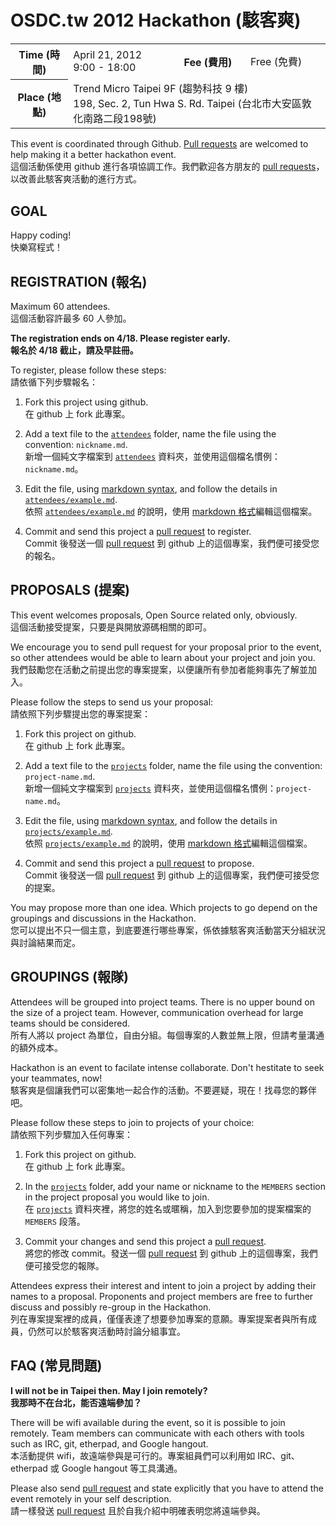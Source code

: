 OSDC.tw 2012 Hackathon (駭客爽)
===============================

<table>
<tr>
	<th>Time (時間)</th>
	<td>April 21, 2012<br>9:00 - 18:00</td>
	<th>Fee (費用)</th>
	<td>Free (免費)</td>
</tr>
<tr>
	<th>Place (地點)</th>
	<td colspan="3">
		Trend Micro Taipei 9F (趨勢科技 9 樓)<br>
		198, Sec. 2, Tun Hwa S. Rd. Taipei (台北市大安區敦化南路二段198號)
	</td>
</tr>
</table>

This event is coordinated through Github. [Pull requests][pu] are welcomed to help making it a better hackathon event.  
這個活動係使用 github 進行各項協調工作。我們歡迎各方朋友的 [pull requests][pu]，以改善此駭客爽活動的進行方式。

GOAL
----

Happy coding!  
快樂寫程式！

REGISTRATION (報名)
-------------------

Maximum 60 attendees.  
這個活動容許最多 60 人參加。

**The registration ends on 4/18. Please register early.**  
**報名於 4/18 截止，請及早註冊。**

To register, please follow these steps:  
請依循下列步驟報名：

1. Fork this project using github.  
   在 github 上 fork 此專案。

2. Add a text file to the [`attendees`][at] folder, name the file using the convention: `nickname.md`.  
   新增一個純文字檔案到 [`attendees`][at] 資料夾，並使用這個檔名慣例：`nickname.md`。

3. Edit the file, using [markdown syntax][md], and follow the details in [`attendees/example.md`][ax].  
   依照 [`attendees/example.md`][ax] 的說明，使用 [markdown 格式][md]編輯這個檔案。

4. Commit and send this project a [pull request][pu] to register.  
   Commit 後發送一個 [pull request][pu] 到 github 上的這個專案，我們便可接受您的報名。

PROPOSALS (提案)
----------------

This event welcomes proposals, Open Source related only, obviously.  
這個活動接受提案，只要是與開放源碼相關的即可。

We encourage you to send pull request for your proposal prior to the event, so other attendees would be able to learn about your project and join you.  
我們鼓勵您在活動之前提出您的專案提案，以便讓所有參加者能夠事先了解並加入。

Please follow the steps to send us your proposal:  
請依照下列步驟提出您的專案提案： 

1. Fork this project on github.  
   在 github 上 fork 此專案。

2. Add a text file to the [`projects`][pr] folder, name the file using the convention: `project-name.md`.  
   新增一個純文字檔案到 [`projects`][pr] 資料夾，並使用這個檔名慣例：`project-name.md`。

3. Edit the file, using [markdown syntax][md], and follow the details in [`projects/example.md`][px].  
   依照 [`projects/example.md`][px] 的說明，使用 [markdown 格式][md]編輯這個檔案。

4. Commit and send this project a [pull request][pu] to propose.  
   Commit 後發送一個 [pull request][pu] 到 github 上的這個專案，我們便可接受您的提案。

You may propose more than one idea. Which projects to go depend on the groupings and discussions in the Hackathon.  
您可以提出不只一個主意，到底要進行哪些專案，係依據駭客爽活動當天分組狀況與討論結果而定。

GROUPINGS (報隊)
----------------

Attendees will be grouped into project teams. There is no upper bound on the size of a project team. However, communication overhead for large teams should be considered.  
所有人將以 project 為單位，自由分組。每個專案的人數並無上限，但請考量溝通的額外成本。

Hackathon is an event to facilate intense collaborate. Don't hestitate to seek your teammates, now!  
駭客爽是個讓我們可以密集地一起合作的活動。不要遲疑，現在！找尋您的夥伴吧。

Please follow these steps to join to projects of your choice:  
請依照下列步驟加入任何專案：

1. Fork this project on github.  
   在 github 上 fork 此專案。

2. In the [`projects`][pr] folder, add your name or nickname to the `MEMBERS` section in the project proposal you would like to join.  
   在 [`projects`][pr] 資料夾裡，將您的姓名或暱稱，加入到您要參加的提案檔案的 `MEMBERS` 段落。

3. Commit your changes and send this project a [pull request][pu].  
   將您的修改 commit。發送一個 [pull request][pu] 到 github 上的這個專案，我們便可接受您的報隊。

Attendees express their interest and intent to join a project by adding their names to a proposal. Proponents and project members are free to further discuss and possibly re-group in the Hackathon.  
列在專案提案裡的成員，僅僅表達了想要參加專案的意願。專案提案者與所有成員，仍然可以於駭客爽活動時討論分組事宜。

FAQ (常見問題)
--------------

**I will not be in Taipei then. May I join remotely?**  
**我那時不在台北，能否遠端參加？**

There will be wifi available during the event, so it is possible to join
remotely. Team members can communicate with each others with tools such as IRC,
git, etherpad, and Google hangout.  
本活動提供 wifi，故遠端參與是可行的。專案組員們可以利用如 IRC、git、etherpad
或 Google hangout 等工具溝通。

Please also send [pull request][pu] and state explicitly that you have to
attend the event remotely in your self description.  
請一樣發送 [pull request][pu] 且於自我介紹中明確表明您將遠端參與。

[at]: osdc-2012-hackathon/tree/master/attendees
[ax]: osdc-2012-hackathon/blob/master/attendees/example.md
[pr]: osdc-2012-hackathon/tree/master/projects
[px]: osdc-2012-hackathon/blob/master/projects/example.md
[md]: http://daringfireball.net/projects/markdown/syntax
[pu]: http://help.github.com/send-pull-requests/


